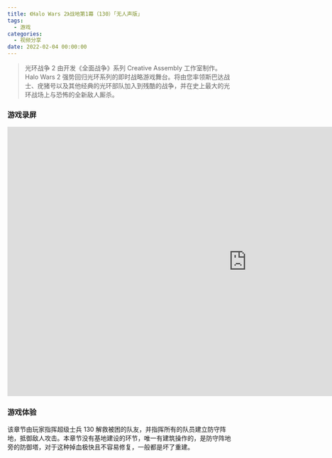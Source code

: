 ```yaml
---
title: 《Halo Wars 2》战地第1幕（130）「无人声版」
tags:
  - 游戏
categories:
  - 视频分享
date: 2022-02-04 00:00:00
---
```


> 光环战争 2 由开发《全面战争》系列 Creative Assembly 工作室制作。Halo Wars 2 强势回归光环系列的即时战略游戏舞台。将由您率领斯巴达战士、疣猪号以及其他经典的光环部队加入到残酷的战争，并在史上最大的光环战场上与恐怖的全新敌人厮杀。

<!-- more -->

### 游戏录屏

<iframe src="https://player.bilibili.com/player.html?bvid=BV1iZ4y1R72C&page=1" scrolling="no" border="0" frameborder="no" framespacing="0" allowfullscreen="true" width="1078" height="607"> </iframe>

### 游戏体验

该章节由玩家指挥超级士兵 130 解救被困的队友，并指挥所有的队员建立防守阵地，抵御敌人攻击。本章节没有基地建设的环节，唯一有建筑操作的，是防守阵地旁的防御塔，对于这种掉血极快且不容易修复，一般都是坏了重建。
